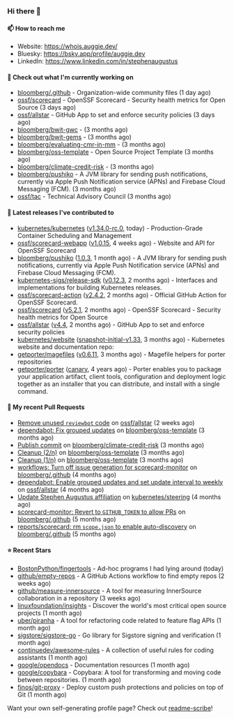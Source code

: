 ### Hi there 👋

#### 📫 How to reach me

- Website: https://whois.auggie.dev/
- Bluesky: https://bsky.app/profile/auggie.dev
- LinkedIn: https://www.linkedin.com/in/stephenaugustus

#### 👷 Check out what I'm currently working on

- [bloomberg/.github](https://github.com/bloomberg/.github) - Organization-wide community files (1 day ago)
- [ossf/scorecard](https://github.com/ossf/scorecard) - OpenSSF Scorecard - Security health metrics for Open Source (3 days ago)
- [ossf/allstar](https://github.com/ossf/allstar) - GitHub App to set and enforce security policies (3 days ago)
- [bloomberg/bwit-gwc](https://github.com/bloomberg/bwit-gwc) -  (3 months ago)
- [bloomberg/bwit-gems](https://github.com/bloomberg/bwit-gems) -  (3 months ago)
- [bloomberg/evaluating-cmr-in-mm](https://github.com/bloomberg/evaluating-cmr-in-mm) -  (3 months ago)
- [bloomberg/oss-template](https://github.com/bloomberg/oss-template) - Open Source Project Template (3 months ago)
- [bloomberg/climate-credit-risk](https://github.com/bloomberg/climate-credit-risk) -  (3 months ago)
- [bloomberg/pushiko](https://github.com/bloomberg/pushiko) - A JVM library for sending push notifications, currently via Apple Push Notification service (APNs) and Firebase Cloud Messaging (FCM). (3 months ago)
- [ossf/tac](https://github.com/ossf/tac) - Technical Advisory Council (3 months ago)

#### 🔭 Latest releases I've contributed to

- [kubernetes/kubernetes](https://github.com/kubernetes/kubernetes) ([v1.34.0-rc.0](https://github.com/kubernetes/kubernetes/releases/tag/v1.34.0-rc.0), today) - Production-Grade Container Scheduling and Management
- [ossf/scorecard-webapp](https://github.com/ossf/scorecard-webapp) ([v1.0.15](https://github.com/ossf/scorecard-webapp/releases/tag/v1.0.15), 4 weeks ago) - Website and API for OpenSSF Scorecard
- [bloomberg/pushiko](https://github.com/bloomberg/pushiko) ([1.0.3](https://github.com/bloomberg/pushiko/releases/tag/1.0.3), 1 month ago) - A JVM library for sending push notifications, currently via Apple Push Notification service (APNs) and Firebase Cloud Messaging (FCM).
- [kubernetes-sigs/release-sdk](https://github.com/kubernetes-sigs/release-sdk) ([v0.12.3](https://github.com/kubernetes-sigs/release-sdk/releases/tag/v0.12.3), 2 months ago) - Interfaces and implementations for building Kubernetes releases.
- [ossf/scorecard-action](https://github.com/ossf/scorecard-action) ([v2.4.2](https://github.com/ossf/scorecard-action/releases/tag/v2.4.2), 2 months ago) - Official GitHub Action for OpenSSF Scorecard.
- [ossf/scorecard](https://github.com/ossf/scorecard) ([v5.2.1](https://github.com/ossf/scorecard/releases/tag/v5.2.1), 2 months ago) - OpenSSF Scorecard - Security health metrics for Open Source
- [ossf/allstar](https://github.com/ossf/allstar) ([v4.4](https://github.com/ossf/allstar/releases/tag/v4.4), 2 months ago) - GitHub App to set and enforce security policies
- [kubernetes/website](https://github.com/kubernetes/website) ([snapshot-initial-v1.33](https://github.com/kubernetes/website/releases/tag/snapshot-initial-v1.33), 3 months ago) - Kubernetes website and documentation repo: 
- [getporter/magefiles](https://github.com/getporter/magefiles) ([v0.6.11](https://github.com/getporter/magefiles/releases/tag/v0.6.11), 3 months ago) - Magefile helpers for porter repositories
- [getporter/porter](https://github.com/getporter/porter) ([canary](https://github.com/getporter/porter/releases/tag/canary), 4 years ago) - Porter enables you to package your application artifact, client tools, configuration and deployment logic together as an installer that you can distribute, and install with a single command.

#### 🔨 My recent Pull Requests

- [Remove unused `reviewbot` code](https://github.com/ossf/allstar/pull/713) on [ossf/allstar](https://github.com/ossf/allstar) (2 weeks ago)
- [dependabot: Fix grouped updates](https://github.com/bloomberg/oss-template/pull/10) on [bloomberg/oss-template](https://github.com/bloomberg/oss-template) (3 months ago)
- [Publish commit](https://github.com/bloomberg/climate-credit-risk/pull/1) on [bloomberg/climate-credit-risk](https://github.com/bloomberg/climate-credit-risk) (3 months ago)
- [Cleanup (2/n)](https://github.com/bloomberg/oss-template/pull/9) on [bloomberg/oss-template](https://github.com/bloomberg/oss-template) (3 months ago)
- [Cleanup (1/n)](https://github.com/bloomberg/oss-template/pull/7) on [bloomberg/oss-template](https://github.com/bloomberg/oss-template) (3 months ago)
- [workflows: Turn off issue generation for scorecard-monitor](https://github.com/bloomberg/.github/pull/23) on [bloomberg/.github](https://github.com/bloomberg/.github) (4 months ago)
- [dependabot: Enable grouped updates and set update interval to weekly](https://github.com/ossf/allstar/pull/671) on [ossf/allstar](https://github.com/ossf/allstar) (4 months ago)
- [Update Stephen Augustus affiliation](https://github.com/kubernetes/steering/pull/290) on [kubernetes/steering](https://github.com/kubernetes/steering) (4 months ago)
- [scorecard-monitor: Revert to `GITHUB_TOKEN` to allow PRs](https://github.com/bloomberg/.github/pull/14) on [bloomberg/.github](https://github.com/bloomberg/.github) (5 months ago)
- [reports/scorecard: rm `scope.json` to enable auto-discovery](https://github.com/bloomberg/.github/pull/13) on [bloomberg/.github](https://github.com/bloomberg/.github) (5 months ago)

#### ⭐ Recent Stars

- [BostonPython/fingertools](https://github.com/BostonPython/fingertools) - Ad-hoc programs I had lying around (today)
- [github/empty-repos](https://github.com/github/empty-repos) - A GitHub Actions workflow to find empty repos (2 weeks ago)
- [github/measure-innersource](https://github.com/github/measure-innersource) - A tool for measuring InnerSource collaboration in a repository (3 weeks ago)
- [linuxfoundation/insights](https://github.com/linuxfoundation/insights) - Discover the world&#39;s most critical open source projects (1 month ago)
- [uber/piranha](https://github.com/uber/piranha) - A tool for refactoring code related to feature flag APIs (1 month ago)
- [sigstore/sigstore-go](https://github.com/sigstore/sigstore-go) - Go library for Sigstore signing and verification (1 month ago)
- [continuedev/awesome-rules](https://github.com/continuedev/awesome-rules) - A collection of useful rules for coding assistants (1 month ago)
- [google/opendocs](https://github.com/google/opendocs) - Documentation resources (1 month ago)
- [google/copybara](https://github.com/google/copybara) - Copybara: A tool for transforming and moving code between repositories. (1 month ago)
- [finos/git-proxy](https://github.com/finos/git-proxy) - Deploy custom push protections and policies on top of Git (1 month ago)



Want your own self-generating profile page? Check out [readme-scribe](https://github.com/muesli/readme-scribe)!
